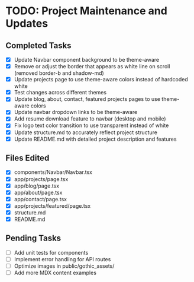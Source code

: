 # TODO: Project Maintenance and Updates

## Completed Tasks
- [x] Update Navbar component background to be theme-aware
- [x] Remove or adjust the border that appears as white line on scroll (removed border-b and shadow-md)
- [x] Update projects page to use theme-aware colors instead of hardcoded white
- [x] Test changes across different themes
- [x] Update blog, about, contact, featured projects pages to use theme-aware colors
- [x] Update navbar dropdown links to be theme-aware
- [x] Add resume download feature to navbar (desktop and mobile)
- [x] Fix logo text color transition to use transparent instead of white
- [x] Update structure.md to accurately reflect project structure
- [x] Update README.md with detailed project description and features

## Files Edited
- [x] components/Navbar/Navbar.tsx
- [x] app/projects/page.tsx
- [x] app/blog/page.tsx
- [x] app/about/page.tsx
- [x] app/contact/page.tsx
- [x] app/projects/featured/page.tsx
- [x] structure.md
- [x] README.md

## Pending Tasks
- [ ] Add unit tests for components
- [ ] Implement error handling for API routes
- [ ] Optimize images in public/gothic_assets/
- [ ] Add more MDX content examples
